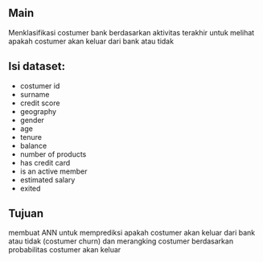## Main
Menklasifikasi costumer bank berdasarkan aktivitas terakhir untuk melihat apakah costumer akan keluar dari bank atau tidak

## Isi dataset:
- costumer id
- surname
- credit score
- geography
- gender
- age
- tenure
- balance
- number of products
- has credit card
- is an active member
- estimated salary
- exited

## Tujuan
membuat ANN untuk memprediksi apakah costumer akan keluar dari bank atau tidak (costumer churn)
dan merangking costumer berdasarkan probabilitas costumer akan keluar